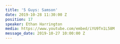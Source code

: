 ```yaml
---
title: '5 Guys: Samson'
date: 2019-10-28 11:30:00 Z
position: 17
speaker: Ethan Harrington
media: https://www.youtube.com/embed/iYU9Tn1L58M
message_date: 2019-10-27 10:00:00 Z
---
```


